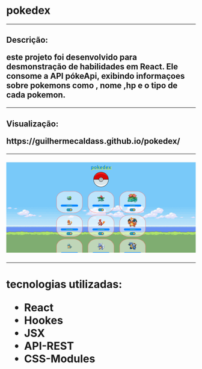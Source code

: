 # pokedex
<hr>

<h2>Descrição:
<p>este projeto foi desenvolvido para desmonstração de habilidades em React. Ele consome a API pókeApi, exibindo informaçoes sobre pokemons como , nome ,hp e o tipo de cada pokemon.

<hr>
<h2>Visualização:
<p> https://guilhermecaldass.github.io/pokedex/
<hr>
<img src ="my-app/src/imgs/capaproj.png" alt="">
<hr>
<h1>tecnologias utilizadas:

<ul>
<li>React
<li>Hookes
<li>JSX
<li>API-REST
<li>CSS-Modules
<ul>
